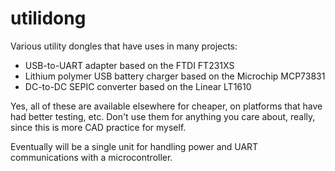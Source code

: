utilidong
=============================

Various utility dongles that have uses in many projects:

* USB-to-UART adapter based on the FTDI FT231XS
* Lithium polymer USB battery charger based on the Microchip MCP73831
* DC-to-DC SEPIC converter based on the Linear LT1610

Yes, all of these are available elsewhere for cheaper, on platforms that have had better testing, etc. Don't use them for anything you care about, really, since this is more CAD practice for myself.

Eventually will be a single unit for handling power and UART communications with a microcontroller.
